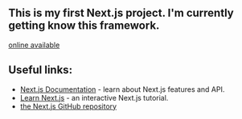 ## This is my first Next.js project. I'm currently getting know this framework.

[online available](https://start-page-kappa.vercel.app/)

## Useful links:
- [Next.js Documentation](https://nextjs.org/docs) - learn about Next.js features and API.
- [Learn Next.js](https://nextjs.org/learn) - an interactive Next.js tutorial.
- [the Next.js GitHub repository](https://github.com/vercel/next.js/) 
